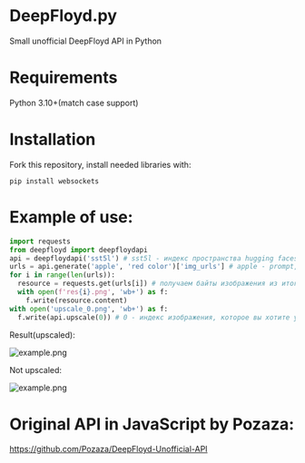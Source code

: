 # DeepFloyd.py
Small unofficial DeepFloyd API in Python

# Requirements
Python 3.10+(match case support)

# Installation
Fork this repository, install needed libraries with:
```
pip install websockets
```

# Example of use:
```py
import requests
from deepfloyd import deepfloydapi
api = deepfloydapi('sst5l') # sst5l - индекс пространства hugging faces
urls = api.generate('apple', 'red color')['img_urls'] # apple - prompt, red color - negative prompt(необязателен)
for i in range(len(urls)):
  resource = requests.get(urls[i]) # получаем байты изображения из итогового url
  with open(f'res{i}.png', 'wb+') as f:
    f.write(resource.content)
with open('upscale_0.png', 'wb+') as f:
  f.write(api.upscale(0)) # 0 - индекс изображения, которое вы хотите увеличить
```


Result(upscaled):

![example.png](https://i.imgur.com/yyV3u9s.png)


Not upscaled:

![example.png](https://i.imgur.com/PLpLdYO.png)


# Original API in JavaScript by Pozaza:
https://github.com/Pozaza/DeepFloyd-Unofficial-API
